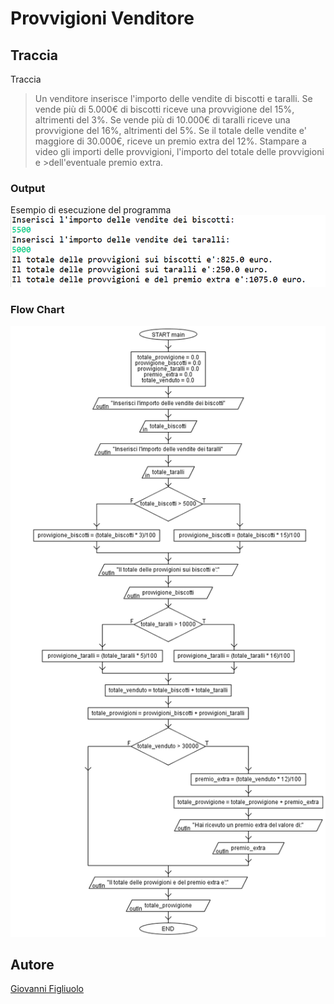 # Provvigioni Venditore
## Traccia
Traccia
>Un venditore inserisce l'importo delle vendite di biscotti e taralli.
>Se vende più di 5.000€ di biscotti riceve una provvigione del 15%, altrimenti del 3%.
>Se vende più di 10.000€ di taralli riceve una provvigione del 16%, altrimenti del 5%.
>Se il totale delle vendite e' maggiore di 30.000€, riceve un premio extra del 12%.
>Stampare a video gli importi delle provvigioni, l'importo del totale delle provvigioni e >dell'eventuale premio extra.


### Output
Esempio di esecuzione del programma
![Esempio](esempio.PNG)


### Flow Chart
![Flowchart](flowchart.png)


## Autore
[Giovanni Figliuolo](https://giovannifigliuolo.it)